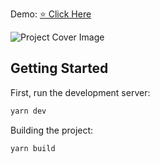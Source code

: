 Demo: [⭐ Click Here](https://minute-burger.vercel.app)

![Project Cover Image](https://github.com/issamahwach/MinuteBurger/blob/main/public/project-cover.png?raw=true)

## Getting Started

First, run the development server:

```bash
yarn dev
```

Building the project:

```bash
yarn build
```
